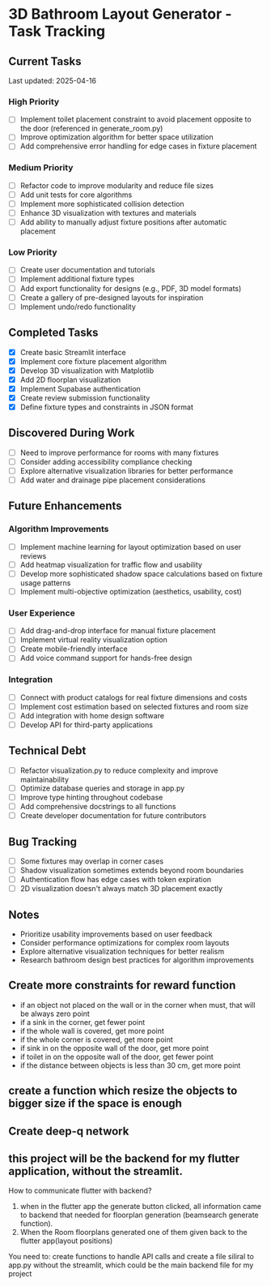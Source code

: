 # 3D Bathroom Layout Generator - Task Tracking

## Current Tasks
Last updated: 2025-04-16

### High Priority
- [ ] Implement toilet placement constraint to avoid placement opposite to the door (referenced in generate_room.py)
- [ ] Improve optimization algorithm for better space utilization
- [ ] Add comprehensive error handling for edge cases in fixture placement

### Medium Priority
- [ ] Refactor code to improve modularity and reduce file sizes
- [ ] Add unit tests for core algorithms
- [ ] Implement more sophisticated collision detection
- [ ] Enhance 3D visualization with textures and materials
- [ ] Add ability to manually adjust fixture positions after automatic placement

### Low Priority
- [ ] Create user documentation and tutorials
- [ ] Implement additional fixture types
- [ ] Add export functionality for designs (e.g., PDF, 3D model formats)
- [ ] Create a gallery of pre-designed layouts for inspiration
- [ ] Implement undo/redo functionality

## Completed Tasks
- [x] Create basic Streamlit interface
- [x] Implement core fixture placement algorithm
- [x] Develop 3D visualization with Matplotlib
- [x] Add 2D floorplan visualization
- [x] Implement Supabase authentication
- [x] Create review submission functionality
- [x] Define fixture types and constraints in JSON format

## Discovered During Work
- [ ] Need to improve performance for rooms with many fixtures
- [ ] Consider adding accessibility compliance checking
- [ ] Explore alternative visualization libraries for better performance
- [ ] Add water and drainage pipe placement considerations

## Future Enhancements

### Algorithm Improvements
- [ ] Implement machine learning for layout optimization based on user reviews
- [ ] Add heatmap visualization for traffic flow and usability
- [ ] Develop more sophisticated shadow space calculations based on fixture usage patterns
- [ ] Implement multi-objective optimization (aesthetics, usability, cost)

### User Experience
- [ ] Add drag-and-drop interface for manual fixture placement
- [ ] Implement virtual reality visualization option
- [ ] Create mobile-friendly interface
- [ ] Add voice command support for hands-free design

### Integration
- [ ] Connect with product catalogs for real fixture dimensions and costs
- [ ] Implement cost estimation based on selected fixtures and room size
- [ ] Add integration with home design software
- [ ] Develop API for third-party applications

## Technical Debt
- [ ] Refactor visualization.py to reduce complexity and improve maintainability
- [ ] Optimize database queries and storage in app.py
- [ ] Improve type hinting throughout codebase
- [ ] Add comprehensive docstrings to all functions
- [ ] Create developer documentation for future contributors

## Bug Tracking
- [ ] Some fixtures may overlap in corner cases
- [ ] Shadow visualization sometimes extends beyond room boundaries
- [ ] Authentication flow has edge cases with token expiration
- [ ] 2D visualization doesn't always match 3D placement exactly

## Notes
- Prioritize usability improvements based on user feedback
- Consider performance optimizations for complex room layouts
- Explore alternative visualization techniques for better realism
- Research bathroom design best practices for algorithm improvements

## Create more constraints for reward function
-  if an object not placed on the wall or in the corner when must, that will be always zero point
- if a sink in the corner, get fewer point
- if the whole wall is covered, get more point
- if the whole corner is covered, get more point
- if sink in on the opposite wall of the door, get more point
- if toilet in on the opposite wall of the door, get fewer point
- if the distance between objects is less than 30 cm, get more point

## create a function which resize the objects to bigger size if the space is enough

## Create deep-q network 


## this project will be the backend for my flutter application, without the streamlit.

How to communicate flutter with backend?

1. when in the flutter app the generate button clicked, all information came to backend that needed for floorplan generation (beamsearch generate function).
2. When the Room floorplans generated one of them given back to the flutter app(layout positions)

You need to:
create functions to handle API calls and create a file siliral to app.py without the streamlit, which could be the main backend file for my project